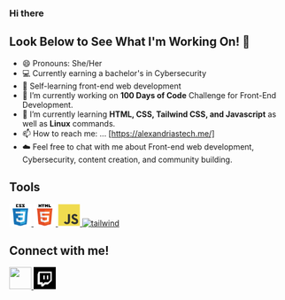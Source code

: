 ### Hi there

## Look Below to See What I'm Working On! 👋 

- 😄 Pronouns: She/Her
- 💻 Currently earning a bachelor's in Cybersecurity
- 📕 Self-learning front-end web development
- 🔭 I’m currently working on <b>100 Days of Code</b> Challenge for Front-End Development.
- 🌱 I’m currently learning <b> HTML, CSS, Tailwind CSS, and Javascript</b> as well as <b>Linux</b> commands.
- 📫 How to reach me: ... [https://alexandriastech.me/]
- ☁️ Feel free to chat with me about Front-end web development, Cybersecurity, content creation, and community building.

## Tools
<p align="left"> <a href="https://www.w3schools.com/css/" target="_blank"> <img src="https://raw.githubusercontent.com/devicons/devicon/master/icons/css3/css3-original-wordmark.svg" alt="css3" width="40" height="40"/> </a> <a href="https://www.w3.org/html/" target="_blank"> <img src="https://raw.githubusercontent.com/devicons/devicon/master/icons/html5/html5-original-wordmark.svg" alt="html5" width="40" height="40"/> </a> <a href="https://developer.mozilla.org/en-US/docs/Web/JavaScript" target="_blank"> <img src="https://raw.githubusercontent.com/devicons/devicon/master/icons/javascript/javascript-original.svg" alt="javascript" width="40" height="40"/> </a> <a href="https://tailwindcss.com/" target="_blank"> <img src="https://www.vectorlogo.zone/logos/tailwindcss/tailwindcss-icon.svg" alt="tailwind" width="40" height="40"/> </a> </p>


## Connect with me! 
<a href="https://twitter.com/AlexandriasTech"><img src="https://raw.githubusercontent.com/rahuldkjain/github-profile-readme-generator/master/src/images/icons/Social/twitter.svg" height="40" width="40"> </a>
<a href="https://www.twitch.tv/alexandriastech"><svg xmlns="http://www.w3.org/2000/svg" width="40" height="40" viewBox="0 0 24 24"><path d="M0 0v24h24v-24h-24zm19.642 14.791l-4.179 4.179h-3.104l-2.031 2.03h-2.149v-2.03h-3.821v-11.224l1.075-2.746h14.209v9.791zm-9.672 3.701l2.03-2.03h3.821l2.388-2.388v-7.641h-11.463v10.03h3.224v2.029zm4.418-9.313h1.433v4.175h-1.433v-4.175zm-3.821 0h1.433v4.175h-1.433v-4.175z"/></svg> </a>
